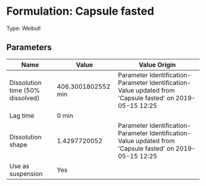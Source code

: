 # Formulation: Capsule fasted

Type: Weibull
## Parameters

Name                             | Value              | Value Origin                                                                                              |
-------------------------------- | ------------------ | --------------------------------------------------------------------------------------------------------- |
Dissolution time (50% dissolved) | 406.3001802552 min | Parameter Identification-Parameter Identification-Value updated from 'Capsule fasted' on 2019-05-15 12:25 |
Lag time                         | 0 min              |                                                                                                           |
Dissolution shape                | 1.4297720052       | Parameter Identification-Parameter Identification-Value updated from 'Capsule fasted' on 2019-05-15 12:25 |
Use as suspension                | Yes                |                                                                                                           |
